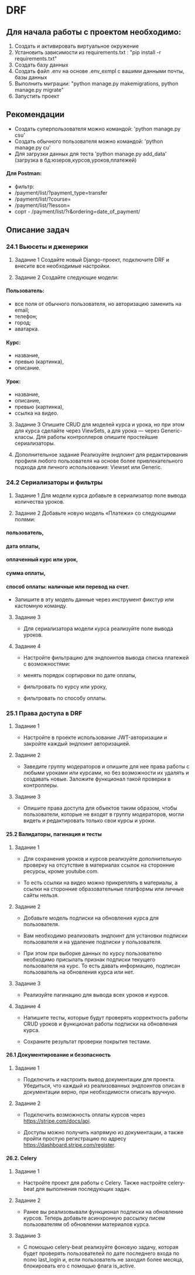 # DRF

## Для начала работы с проектом необходимо:
1. Создать и активировать виртуальное окружение 
2. Установить зависимости из requirements.txt : "pip install -r requirements.txt"
3. Создать базу данных
4. Создать файл .env на основе .env_exmpl с вашими данными почты, базы данных
5. Выполнить миграции: "python manage.py makemigrations, python manage.py migrate"
6. Запустить проект


## Рекомендации

[//]: # (- Для корректной работы сайта, необходимо создать суперпользователя, и изменить домен в админке &#40;пример: 'http://127.0.0.1:8000/'&#41;)
- Создать суперпользователя можно командой: 'python manage.py csu'
- Создать обычного пользователя можно командой: 'python manage.py cu'
- Для загрузки данных для теста 'python manage.py add_data' (загрузка в бд:юзеров,курсов,уроков,платежей) 

#### Для Postman:

- фильтр:
- /payment/list/?payment_type=transfer
- /payment/list/?course=
- /payment/list/?lesson=
- сорт - /payment/list/?r&ordering=date_of_payment/


## Описание задач

### 24.1 Вьюсеты и дженерики
1. Задание 1
Создайте новый Django-проект, подключите DRF и внесите все необходимые настройки.

2. Задание 2
Создайте следующие модели:

#### Пользователь:
- все поля от обычного пользователя, но авторизацию заменить на email;
- телефон;
- город;
- аватарка.
####  Курс:
- название,
- превью (картинка),
- описание.
#### Урок:
- название,
- описание,
- превью (картинка),
- ссылка на видео.

3. Задание 3
Опишите CRUD для моделей курса и урока, но при этом для курса сделайте через ViewSets, а для урока — через Generic-классы.
Для работы контроллеров опишите простейшие сериализаторы.

4. Дополнительное задание
Реализуйте эндпоинт для редактирования профиля любого пользователя на основе более привлекательного подхода для личного использования: Viewset или Generic.
 


### 24.2 Сериализаторы и фильтры
1. Задание 1
Для модели курса добавьте в сериализатор поле вывода количества уроков.

2. Задание 2
Добавьте новую модель «Платежи» со следующими полями:

#### пользователь,
#### дата оплаты,
#### оплаченный курс или урок,
#### сумма оплаты,
#### способ оплаты: наличные или перевод на счет.
   - Запишите в эту модель данные через инструмент фикстур или кастомную команду.

3. Задание 3
   - Для сериализатора модели курса реализуйте поле вывода уроков.

4. Задание 4
   - Настройте фильтрацию для эндпоинтов вывода списка платежей с возможностями:

   - менять порядок сортировки по дате оплаты,
   - фильтровать по курсу или уроку,
   - фильтровать по способу оплаты.


### 25.1 Права доступа в DRF

1. Задание 1
   - Настройте в проекте использование JWT-авторизации и закройте каждый эндпоинт авторизацией.

2. Задание 2
   - Заведите группу модераторов и опишите для нее права работы с любыми уроками или курсами, но без возможности их удалять и создавать новые. Заложите функционал такой проверки в контроллеры.

3. Задание 3
   - Опишите права доступа для объектов таким образом, чтобы пользователи, которые не входят в группу модераторов, могли видеть и редактировать только свои курсы и уроки.


#### 25.2 Валидаторы, пагинация и тесты

1. Задание 1
   - Для сохранения уроков и курсов реализуйте дополнительную проверку на отсутствие в материалах ссылок на сторонние ресурсы, кроме youtube.com.

   - То есть ссылки на видео можно прикреплять в материалы, а ссылки на сторонние образовательные платформы или личные сайты нельзя.

2. Задание 2
   - Добавьте модель подписки на обновления курса для пользователя.

   - Вам необходимо реализовать эндпоинт для установки подписки пользователя и на удаление подписки у пользователя.

   - При этом при выборке данных по курсу пользователю необходимо присылать признак подписки текущего пользователя на курс. То есть давать информацию, подписан пользователь на обновления курса или нет.

3. Задание 3
   - Реализуйте пагинацию для вывода всех уроков и курсов.

4. Задание 4
   - Напишите тесты, которые будут проверять корректность работы CRUD уроков и функционал работы подписки на обновления курса.

   - Сохраните результат проверки покрытия тестами.


#### 26.1 Документирование и безопасность

1. Задание 1
   - Подключить и настроить вывод документации для проекта. Убедиться, что каждый из реализованных эндпоинтов описан в документации верно, при необходимости описать вручную.

2. Задание 2
   - Подключить возможность оплаты курсов через https://stripe.com/docs/api.

   - Доступы можно получить напрямую из документации, а также пройти простую регистрацию по адресу https://dashboard.stripe.com/register.


#### 26.2. Celery

1. Задание 1
   - Настройте проект для работы с Celery. Также настройте celery-beat для выполнения последующих задач.

2. Задание 2
   - Ранее вы реализовывали функционал подписки на обновление курсов. Теперь добавьте асинхронную рассылку писем пользователям об обновлении материалов курса.

3. Задание 3
   - С помощью celery-beat реализуйте фоновую задачу, которая будет проверять пользователей по дате последнего входа по полю 
   last_login и, если пользователь не заходил более месяца, блокировать его с помощью флага is_active.
